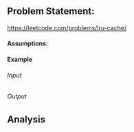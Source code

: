 ## Problem Statement:
https://leetcode.com/problems/lru-cache/
#### Assumptions:
#### Example
###### Input
###### Output
## Analysis
